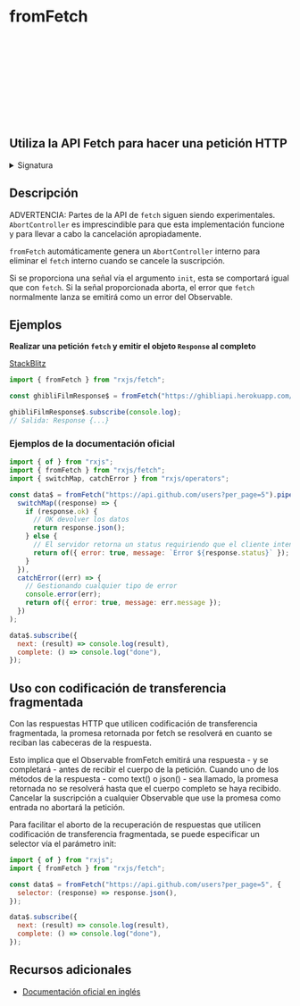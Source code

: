 <div class="page-heading">

# fromFetch

<a target="_blank" href="https://github.com/ReactiveX/rxjs/blob/master/src/internal/observable/dom/fetch.ts">
<svg>
  <use xlink:href="/assets/icons/github.svg#github"></use>
</svg>
</a>
</div>

<h2 class="subtitle"> Utiliza la API Fetch para hacer una petición HTTP
</h2>

<details>
<summary>Signatura</summary>

### Firma

`fromFetch<T>(input: string | Request, initWithSelector: RequestInit & { selector?: (response: Response) => any; } = {}): Observable<Response | T>`

### Parámetros

<table>
<tr><td>input</td><td>El recurso al que se quiere hacer el <code>fetch</code>. Puede ser una URL o un objeto petición.</td></tr>
<tr><td>initWithSelector</td><td>Opcional. El valor por defecto es <code>{}</code>.
Tipo: <code>RequestInit & { selector?: (response: Response) => any; }</code>.</td></tr>
</table>

### Retorna

`Observable<Response | T>`: Un Observable que hace una petición HTTP usando la función `fetch` nativa, cuando un Observador se suscribe a él. La Suscripción está atada al `AbortController` para el `fetch`.

</details>

## Descripción

ADVERTENCIA: Partes de la API de `fetch` siguen siendo experimentales. `AbortController` es imprescindible para que esta implementación funcione y para llevar a cabo la cancelación apropiadamente.

`fromFetch` automáticamente genera un `AbortController` interno para eliminar el `fetch` interno cuando se cancele la suscripción.

Si se proporciona una señal vía el argumento `init`, esta se comportará igual que con `fetch`. Si la señal proporcionada aborta, el error que `fetch` normalmente lanza se emitirá como un error del Observable.

## Ejemplos

**Realizar una petición `fetch` y emitir el objeto `Response` al completo**

<a target="_blank" href="https://stackblitz.com/edit/docu-rxjs-fromfetch?file=index.ts">StackBlitz</a>

```javascript
import { fromFetch } from "rxjs/fetch";

const ghibliFilmResponse$ = fromFetch("https://ghibliapi.herokuapp.com/films");

ghibliFilmResponse$.subscribe(console.log);
// Salida: Response {...}
```

<!--
<a href="">

```javascript

```

<a href="">

```javascript

``` -->

### Ejemplos de la documentación oficial

```javascript
import { of } from "rxjs";
import { fromFetch } from "rxjs/fetch";
import { switchMap, catchError } from "rxjs/operators";

const data$ = fromFetch("https://api.github.com/users?per_page=5").pipe(
  switchMap((response) => {
    if (response.ok) {
      // OK devolver los datos
      return response.json();
    } else {
      // El servidor retorna un status requiriendo que el cliente intente otra cosa
      return of({ error: true, message: `Error ${response.status}` });
    }
  }),
  catchError((err) => {
    // Gestionando cualquier tipo de error
    console.error(err);
    return of({ error: true, message: err.message });
  })
);

data$.subscribe({
  next: (result) => console.log(result),
  complete: () => console.log("done"),
});
```

## Uso con codificación de transferencia fragmentada

Con las respuestas HTTP que utilicen codificación de transferencia fragmentada, la promesa retornada por fetch se resolverá en cuanto se reciban las cabeceras de la respuesta.

Esto implica que el Observable fromFetch emitirá una respuesta - y se completará - antes de recibir el cuerpo de la petición. Cuando uno de los métodos de la respuesta - como text() o json() - sea llamado, la promesa retornada no se resolverá hasta que el cuerpo completo se haya recibido. Cancelar la suscripción a cualquier Observable que use la promesa como entrada no abortará la petición.

Para facilitar el aborto de la recuperación de respuestas que utilicen codificación de transferencia fragmentada, se puede especificar un selector vía el parámetro init:

```javascript
import { of } from "rxjs";
import { fromFetch } from "rxjs/fetch";

const data$ = fromFetch("https://api.github.com/users?per_page=5", {
  selector: (response) => response.json(),
});

data$.subscribe({
  next: (result) => console.log(result),
  complete: () => console.log("done"),
});
```

## Recursos adicionales

- [Documentación oficial en inglés](https://rxjs-dev.firebaseapp.com/api/fetch/fromFetch)
